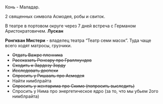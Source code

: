 Конь - Маладар.

2 священных символа Асмодея, робы и свиток.

В театре в портовом округе через 7 дней встреча с Германом Аристократовичем. **Лускан**

**Ронгкван Мистери** - владелец театра “Театр семи масок”. Туда чаще всего ходят матросы, грузчики.

-   ~~Отдать Важре пленника~~
-   ~~Рассказать Ренеару про Граллхундов~~
-   ~~Сходить к Зардозу Зорду~~
-   ~~Исследовать доспехи~~
-   ~~Спросить у Ришааль про Асмодея~~
-   Найти нимблрайта
-   ~~Спросить у жентарима про Скимо (попросить выследить)~~
-   Спросить у Нима про энергетическое ядро (за то, что мы убьем 2ого нимблрайта)